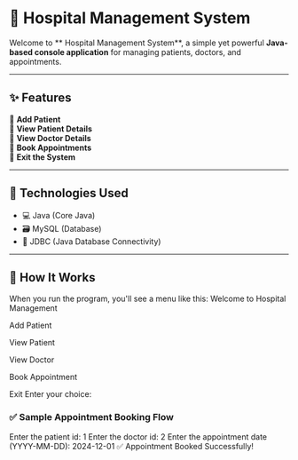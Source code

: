 
# 🏥 Hospital Management System

Welcome to ** Hospital Management System**, a simple yet powerful **Java-based console application** for managing patients, doctors, and appointments.

---

## ✨ Features

🔹 **Add Patient**  
🔹 **View Patient Details**  
🔹 **View Doctor Details**  
🔹 **Book Appointments**  
🔹 **Exit the System**

---

## 🚀 Technologies Used

- 💻 Java (Core Java)
- 🗃️ MySQL (Database)
- 🔗 JDBC (Java Database Connectivity)

---

## 📌 How It Works

When you run the program, you'll see a menu like this:
Welcome to  Hospital Management

Add Patient

View Patient

View Doctor

Book Appointment

Exit
Enter your choice:
### ✅ Sample Appointment Booking Flow

Enter the patient id: 1
Enter the doctor id: 2
Enter the appointment date (YYYY-MM-DD): 2024-12-01
✅ Appointment Booked Successfully!

